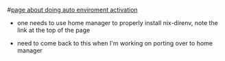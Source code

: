 #[page about doing auto enviroment activation](https://nix.dev/guides/recipes/direnv#automatic-direnv)
  - one needs to use home manager to properly install nix-direnv, note the link at the top of the page

  - need to come back to this when I'm working on porting over to home manager
